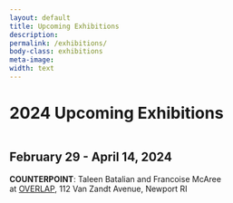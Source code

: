 ```yaml
---
layout: default
title: Upcoming Exhibitions
description: 
permalink: /exhibitions/
body-class: exhibitions
meta-image:
width: text
---
```


# 2024 Upcoming Exhibitions

<img src="{% link assets/images/exhibition2024.jpg %}" alt="" />

## February 29 - April 14, 2024

**COUNTERPOINT**: Taleen Batalian and Francoise McAree  
at <a href="https://www.overlapnewport.com/" title="Opens a new window" target="_blank">OVERLAP</a>, 112 Van Zandt Avenue, Newport RI
